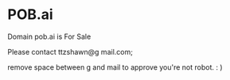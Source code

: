 # POB.ai
Domain pob.ai is For Sale

Please contact ttzshawn@g mail.com;

remove space between g and mail to approve you're not robot. : )
